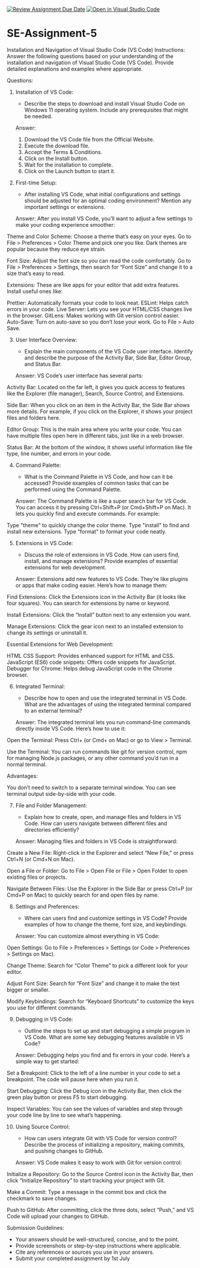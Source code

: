 [![Review Assignment Due Date](https://classroom.github.com/assets/deadline-readme-button-22041afd0340ce965d47ae6ef1cefeee28c7c493a6346c4f15d667ab976d596c.svg)](https://classroom.github.com/a/XoLGRbHq)
[![Open in Visual Studio Code](https://classroom.github.com/assets/open-in-vscode-2e0aaae1b6195c2367325f4f02e2d04e9abb55f0b24a779b69b11b9e10269abc.svg)](https://classroom.github.com/online_ide?assignment_repo_id=15295695&assignment_repo_type=AssignmentRepo)
# SE-Assignment-5
Installation and Navigation of Visual Studio Code (VS Code)
 Instructions:
Answer the following questions based on your understanding of the installation and navigation of Visual Studio Code (VS Code). Provide detailed explanations and examples where appropriate.

 Questions:

1. Installation of VS Code:
   - Describe the steps to download and install Visual Studio Code on Windows 11 operating system. Include any prerequisites that might be needed.

   Answer:
   1. Download the VS Code file from the Official Website. 
   2. Execute the download file.
   3. Accept the Terms & Conditions.
   4. Click on the Install button.
   5. Wait for the installation to complete.
   6. Click on the Launch button to start it.

2. First-time Setup:
   - After installing VS Code, what initial configurations and settings should be adjusted for an optimal coding environment? Mention any important settings or extensions.

   Answer: 
After you install VS Code, you’ll want to adjust a few settings to make your coding experience smoother:

Theme and Color Scheme: Choose a theme that’s easy on your eyes. Go to File > Preferences > Color Theme and pick one you like. Dark themes are popular because they reduce eye strain.

Font Size: Adjust the font size so you can read the code comfortably. Go to File > Preferences > Settings, then search for “Font Size” and change it to a size that’s easy to read.

Extensions: These are like apps for your editor that add extra features. Install useful ones like:

Prettier: Automatically formats your code to look neat.
ESLint: Helps catch errors in your code.
Live Server: Lets you see your HTML/CSS changes live in the browser.
GitLens: Makes working with Git version control easier.
Auto-Save: Turn on auto-save so you don’t lose your work. Go to File > Auto Save.

3. User Interface Overview:
   - Explain the main components of the VS Code user interface. Identify and describe the purpose of the Activity Bar, Side Bar, Editor Group, and Status Bar.

   Answer: 
VS Code’s user interface has several parts:

Activity Bar: Located on the far left, it gives you quick access to features like the Explorer (file manager), Search, Source Control, and Extensions.

Side Bar: When you click on an item in the Activity Bar, the Side Bar shows more details. For example, if you click on the Explorer, it shows your project files and folders here.

Editor Group: This is the main area where you write your code. You can have multiple files open here in different tabs, just like in a web browser.

Status Bar: At the bottom of the window, it shows useful information like file type, line number, and errors in your code.

4. Command Palette:
   - What is the Command Palette in VS Code, and how can it be accessed? Provide examples of common tasks that can be performed using the Command Palette.

   Answer:
The Command Palette is like a super search bar for VS Code. You can access it by pressing Ctrl+Shift+P (or Cmd+Shift+P on Mac). It lets you quickly find and execute commands. For example:

Type "theme" to quickly change the color theme.
Type "install" to find and install new extensions.
Type "format" to format your code neatly.

5. Extensions in VS Code:
   - Discuss the role of extensions in VS Code. How can users find, install, and manage extensions? Provide examples of essential extensions for web development.

   Answer:
Extensions add new features to VS Code. They’re like plugins or apps that make coding easier. Here’s how to manage them:

Find Extensions: Click the Extensions icon in the Activity Bar (it looks like four squares). You can search for extensions by name or keyword.

Install Extensions: Click the “Install” button next to any extension you want.

Manage Extensions: Click the gear icon next to an installed extension to change its settings or uninstall it.

Essential Extensions for Web Development:

HTML CSS Support: Provides enhanced support for HTML and CSS.
JavaScript (ES6) code snippets: Offers code snippets for JavaScript.
Debugger for Chrome: Helps debug JavaScript code in the Chrome browser.

6. Integrated Terminal:
   - Describe how to open and use the integrated terminal in VS Code. What are the advantages of using the integrated terminal compared to an external terminal?

   Answer:
The integrated terminal lets you run command-line commands directly inside VS Code. Here’s how to use it:

Open the Terminal: Press Ctrl+ (or Cmd+ on Mac) or go to View > Terminal.

Use the Terminal: You can run commands like git for version control, npm for managing Node.js packages, or any other command you’d run in a normal terminal.

Advantages:

You don’t need to switch to a separate terminal window.
You can see terminal output side-by-side with your code.

7. File and Folder Management:
   - Explain how to create, open, and manage files and folders in VS Code. How can users navigate between different files and directories efficiently?

   Answer:
Managing files and folders in VS Code is straightforward:

Create a New File: Right-click in the Explorer and select “New File,” or press Ctrl+N (or Cmd+N on Mac).

Open a File or Folder: Go to File > Open File or File > Open Folder to open existing files or projects.

Navigate Between Files: Use the Explorer in the Side Bar or press Ctrl+P (or Cmd+P on Mac) to quickly search for and open files by name.

8. Settings and Preferences:
   - Where can users find and customize settings in VS Code? Provide examples of how to change the theme, font size, and keybindings.

   Answer:
You can customize almost everything in VS Code:

Open Settings: Go to File > Preferences > Settings (or Code > Preferences > Settings on Mac).

Change Theme: Search for “Color Theme” to pick a different look for your editor.

Adjust Font Size: Search for “Font Size” and change it to make the text bigger or smaller.

Modify Keybindings: Search for “Keyboard Shortcuts” to customize the keys you use for different commands.

9. Debugging in VS Code:
   - Outline the steps to set up and start debugging a simple program in VS Code. What are some key debugging features available in VS Code?

   Answer:
Debugging helps you find and fix errors in your code. Here’s a simple way to get started:

Set a Breakpoint: Click to the left of a line number in your code to set a breakpoint. The code will pause here when you run it.

Start Debugging: Click the Debug icon in the Activity Bar, then click the green play button or press F5 to start debugging.

Inspect Variables: You can see the values of variables and step through your code line by line to see what’s happening.

10. Using Source Control:
    - How can users integrate Git with VS Code for version control? Describe the process of initializing a repository, making commits, and pushing changes to GitHub.

    Answer:
   VS Code makes it easy to work with Git for version control:

Initialize a Repository: Go to the Source Control icon in the Activity Bar, then click “Initialize Repository” to start tracking your project with Git.

Make a Commit: Type a message in the commit box and click the checkmark to save changes.

Push to GitHub: After committing, click the three dots, select “Push,” and VS Code will upload your changes to GitHub.

 Submission Guidelines:
- Your answers should be well-structured, concise, and to the point.
- Provide screenshots or step-by-step instructions where applicable.
- Cite any references or sources you use in your answers.
- Submit your completed assignment by 1st July 

